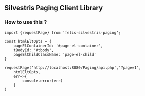 ## Silvestris Paging Client Library

### How to use this ?

```
import {requestPage} from 'felis-silvestris-paging';

const htmlEltOpts = {
    pageElContainerId: '#page-el-container',
    tBodyId: '#tbody',
    pageElChildClassName: 'page-el-child'
}

requestPage('http://localhost:8080/Paging/api.php','?page=1',
    htmlEltOpts,
    err=>{
        console.error(err)
    }
)
```